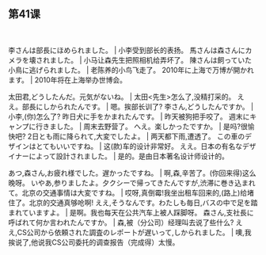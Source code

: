 ## 第41课
 

李さんは部長にほめられました。  |  小李受到部长的表扬。
馬さんは森さんにカメラを壊されました。  |  小马让森先生把照相机给弄坏了。
陳さんは飼っていた小鳥に逃げられました。  |  老陈养的小鸟飞走了。
2010年に上海で万博が開かれます。  |  2010年将在上海举办世博会。


太田君,どうしたんだ。元気がないね。  |  太田<先生>怎么了,没精打采的。
ええ。部長にしかられたんです。  |  嗯。挨部长训了?
李さん,どうしたんですか。  |  小李,(你)怎么了?
昨日犬に手をかまれたんです。  |  昨天被狗把手咬了。
週末にキャンプに行きました。  |  周末去野营了。
へえ。楽しかったですか。  |  是吗?很愉快吧?
2日とも雨に降られて,大変でしたよ。  |  两天都下雨,遭透了。
この車のデザインはとてもいいですね。  |  这(款)车的设计非常好。
ええ。日本の有名なデザイナーによって設計されました。  |  是的。是由日本著名设计师设计的。


あつ,森さん,お疲れ様でした。遅かったですね。  |  啊,森,辛苦了。(你回来得)这么晚呀。
いやあ,参りましたよ。夕クシーで帰ってきたんですが,渋滞に巻き込まれて。北京の交通事情は大変ですね。  |  哎呀,真倒霉!我坐出租车回来的,(路上)给堵住了。北京的交通真够呛啊!
ええ,そうなんです。わたしも毎日,バスの中で足を踏まれていますよ。  |  是啊。我也每天在公共汽车上被人踩脚呀。
森さん,支社長に呼ばれて何か言われたんですか。  |  森,被（分公司）经理叫去说了些什么?
ええ,CS公司から依頼された調査のレポー卜が遅いって,しかられました。  |  噢,我挨说了,他说我CS公司委托的调查报告（完成得）太慢。